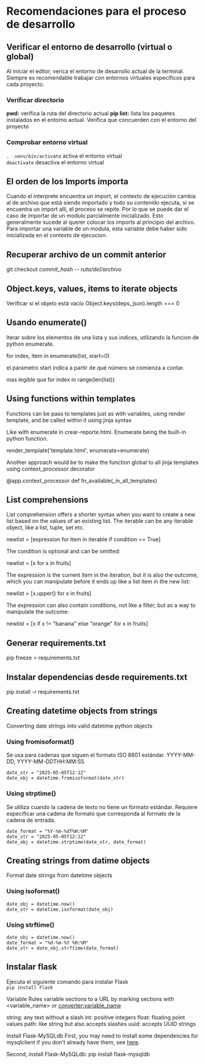# Recomendaciones para el proceso de desarrollo

## Verificar el entorno de desarrollo (virtual o global)

Al iniciar el editor, verica el entorno de desarrollo actual de la terminal. Siempre es recomendable trabajar con entornos virtuales especificos para cada proyecto.

### Verificar directorio

**pwd:** verifica la ruta del directorio actual
**pip list:** lista los paquetes instalados en el entorno actual. Verifica que concuerden con el entorno del proyecto

### Comprobar entorno virtual

`. .venv/bin/activate` activa el entorno virtual  
`deactivate` desactiva el entorno virtual

## El orden de los Imports importa

Cuando el interprete encuentra un import, el contexto de ejecución cambia al de archivo que está siendo importado y todo su contenido ejecuta, si se encuentra un import allí, el proceso se repite. Por lo que se puede dar el caso de importar de un modulo parcialmente inicializado. Esto generalmente sucede al querer colocar los imports al principio del archivo. Para importar una variable de un modula, esta variable debe haber sido inicializada en el contexto de ejecucion.

## Recuperar archivo de un commit anterior

git checkout _commit_hash_ -- _ruta/del/archivo_

## Object.keys, values, items to iterate objects

Verificar si el objeto está vacío Object.keys(deps_json).length === 0

## Usando enumerate()

Iterar sobre los elementos de una lista y sus indices, utilizando la funcion de python enumerate.

for index, item in enumerate(list, start=0)

el parametro start indica a partir de qué número se comienza a contar.

mas legible que for index in range(len(list))

## Using functions within templates

Functions can be pass to templates just as with variables, using render template, and be called within it using jinja syntax

Like with enumerate in crear-reporte.html. Enumerate being the built-in python function.

render_template('template.html', enumerate=enumerate)

Another approach would be to make the function global to all jinja templates using context_processor decorator

@app.context_processor
def fn_available(\_in_all_templates)

## List comprehensions

List comprehension offers a shorter syntax when you want to create a new list based on the values of an existing list.
The iterable can be any iterable object, like a list, tuple, set etc.

newlist = [expression for item in iterable if condition == True]

The condition is optional and can be omitted:

newlist = [x for x in fruits]

The expression is the current item in the iteration, but it is also the outcome, which you can manipulate before it ends up like a list item in the new list:

newlist = [x.upper() for x in fruits]

The expression can also contain conditions, not like a filter, but as a way to manipulate the outcome:

newlist = [x if x != "banana" else "orange" for x in fruits]

## Generar requirements.txt

pip freeze > requirements.txt

## Instalar dependencias desde requirements.txt

pip install -r requirements.txt

## Creating datetime objects from strings

Converting date strings into valid datetime python objects

### Using fromisoformat()

Se usa para cadenas que siguen el formato ISO 8601 estándar. YYYY-MM-DD, YYYY-MM-DDTHH:MM:SS

```
date_str = "2025-05-05T12:12"
date_obj = datetime.fromisoformat(date_str)
```

### Using strptime()

Se utiliza cuando la cadena de texto no tiene un formato estándar. Requiere especificar una cadena de formato que corresponda al formato de la cadena de entrada. 

```
date_format = "%Y-%m-%dT%H:%M"
date_str = "2025-05-05T12:12"
date_obj = datetime.strptime(date_str, date_format)
```

## Creating strings from datime objects

Format date strings from datetime objects

### Using isoformat()

```
date_obj = datetime.now()
date_str = datetime.isoformat(date_obj)
```

### Using strftime()

```
date_obj = datetime.now()
date_format = "%d-%m-%Y %H:%M"
date_str = date_obj.strftime(date_format)
```

## Instalar flask

Ejecuta el siguiente comando para instalar Flask  
`pip install Flask`

Variable Rules
variable sections to a URL by marking sections with <variable_name> or <converter:variable_name>

string: any text without a slash
int: positive integers
float: floating point values
path: like string but also accepts slashes
uuid: accepts UUID strings

Install Flask-MySQLdb
First, you may need to install some dependencies for mysqlclient if you don't already have them, see [here](https://github.com/PyMySQL/mysqlclient#install).

Second, install Flask-MySQLdb:
pip install flask-mysqldb
